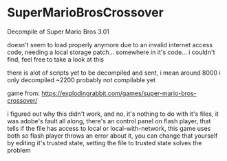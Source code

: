 # SuperMarioBrosCrossover
Decompile of Super Mario Bros 3.01

doesn't seem to load properly anymore due to an invalid internet access code, needing a local storage patch... somewhere in it's code... i couldn't find, feel free to take a look at this

there is alot of scripts yet to be decompiled and sent, i mean around 8000 i only decompiled ~2200
probably not compilable yet

game from: https://explodingrabbit.com/games/super-mario-bros-crossover/

i figured out why this didn't work, and no, it's nothing to do with it's files, it was adobe's fault all along, there's an control panel on flash player, that tells if the file has access to local or local-with-network, this game uses both so flash player throws an error about it, you can change that yourself by editing it's trusted state, setting the file to trusted state solves the problem
